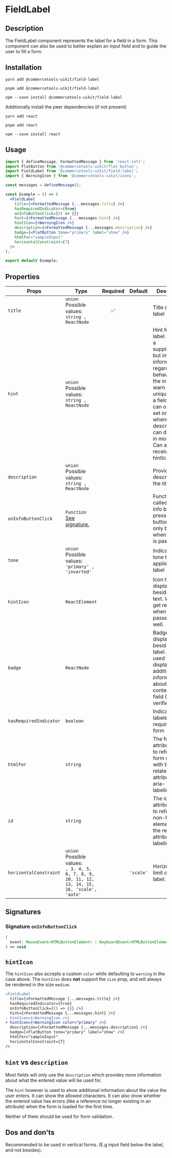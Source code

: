 <!-- THIS IS AN AUTOGENERATED FILE. DO NOT EDIT THIS FILE DIRECTLY. -->
<!-- This file is created by the `pnpm generate-readme` script. -->

# FieldLabel

## Description

The FieldLabel component represents the label for a field in a form. This component can also be used to better explain an input field and to guide the user to fill a form.

## Installation

```
yarn add @commercetools-uikit/field-label
```

```
pnpm add @commercetools-uikit/field-label
```

```
npm --save install @commercetools-uikit/field-label
```

Additionally install the peer dependencies (if not present)

```
yarn add react
```

```
pnpm add react
```

```
npm --save install react
```

## Usage

```jsx
import { defineMessage, FormattedMessage } from 'react-intl';
import FlatButton from '@commercetools-uikit/flat-button';
import FieldLabel from '@commercetools-uikit/field-label';
import { WarningIcon } from '@commercetools-uikit/icons';

const messages = defineMessage();

const Example = () => (
  <FieldLabel
    title={<FormattedMessage {...messages.title} />}
    hasRequiredIndicator={true}
    onInfoButtonClick={() => {}}
    hint={<FormattedMessage {...messages.hint} />}
    hintIcon={<WarningIcon />}
    description={<FormattedMessage {...messages.description} />}
    badge={<FlatButton tone="primary" label="show" />}
    htmlFor="sampleInput"
    horizontalConstraint={7}
  />
);

export default Example;
```

## Properties

| Props                  | Type                                                                                                  | Required | Default   | Description                                                                                                                                                                                                                                                       |
| ---------------------- | ----------------------------------------------------------------------------------------------------- | :------: | --------- | ----------------------------------------------------------------------------------------------------------------------------------------------------------------------------------------------------------------------------------------------------------------- |
| `title`                | `union`<br/>Possible values:<br/>`string , ReactNode`                                                 |    ✅    |           | Title of the label                                                                                                                                                                                                                                                |
| `hint`                 | `union`<br/>Possible values:<br/>`string , ReactNode`                                                 |          |           | Hint for the label. Provides a supplementary but important information regarding the behaviour of the input (e.g warn about uniqueness of a field, when it can only be set once), whereas description can describe it in more depth. Can also receive a hintIcon. |
| `description`          | `union`<br/>Possible values:<br/>`string , ReactNode`                                                 |          |           | Provides a description for the title.                                                                                                                                                                                                                             |
| `onInfoButtonClick`    | `Function`<br/>[See signature.](#signature-onInfoButtonClick)                                         |          |           | Function called when info button is pressed. Info button will only be visible when this prop is passed.                                                                                                                                                           |
| `tone`                 | `union`<br/>Possible values:<br/>`'primary' , 'inverted'`                                             |          |           | Indicates the tone to be applied to the label                                                                                                                                                                                                                     |
| `hintIcon`             | `ReactElement`                                                                                        |          |           | Icon to be displayed beside the hint text. Will only get rendered when hint is passed as well.                                                                                                                                                                    |
| `badge`                | `ReactNode`                                                                                           |          |           | Badge to be displayed beside the label. Might be used to display additional information about the content of the field (E.g verified email)                                                                                                                       |
| `hasRequiredIndicator` | `boolean`                                                                                             |          |           | Indicates if the labeled field is required in a form                                                                                                                                                                                                              |
| `htmlFor`              | `string`                                                                                              |          |           | The for HTML attribute, used to reference form elements with the related attribute id or aria-labelledby.                                                                                                                                                         |
| `id`                   | `string`                                                                                              |          |           | The id HTML attribute, used to reference non-form elements with the related attribute aria-labelledby.                                                                                                                                                            |
| `horizontalConstraint` | `union`<br/>Possible values:<br/>`, 3, 4, 5, 6, 7, 8, 9, 10, 11, 12, 13, 14, 15, 16, 'scale', 'auto'` |          | `'scale'` | Horizontal size limit of the label.                                                                                                                                                                                                                               |

## Signatures

### Signature `onInfoButtonClick`

```ts
(
  event: MouseEvent<HTMLButtonElement> | KeyboardEvent<HTMLButtonElement>
) => void
```

## `hintIcon`

The `hintIcon` also accepts a custom `color` while defaulting to `warning` in the case above. The `hintIcon` does **not** support the `size` prop, and will always be rendered in the size `medium`.

```diff
<FieldLabel
  title={<FormattedMessage {...messages.title} />}
  hasRequiredIndicator={true}
  onInfoButtonClick={() => {}} />}
  hint={<FormattedMessage {...messages.hint} />}
- hintIcon={<WarningIcon />}
+ hintIcon={<WarningIcon color="primary" />}
  description={<FormattedMessage {...messages.description} />}
  badge={<FlatButton tone="primary" label="show" />}
  htmlFor="sampleInput"
  horizontalConstraint={7}
/>
```

## `hint` vs `description`

Most fields will only use the `description` which provides more information about what the entered value will be used for.

The `hint` however is used to show additional information about the value the user enters. It can show the allowed characters. It can also show whether the entered value has errors (like a reference no longer existing in an attribute) when the form is loaded for the first time.

Neither of them should be used for form validation.

## Dos and don'ts

Recommended to be used in vertical forms. (E.g input field below the label, and not besides).
